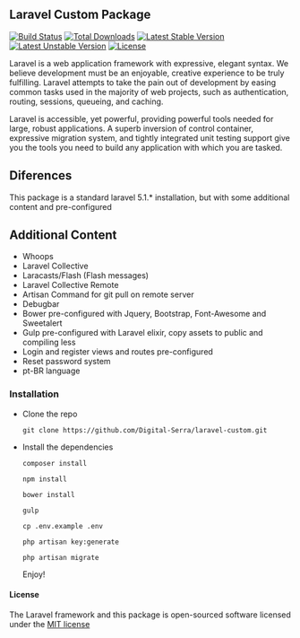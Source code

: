## Laravel Custom Package

[![Build Status](https://travis-ci.org/laravel/framework.svg)](https://travis-ci.org/laravel/framework)
[![Total Downloads](https://poser.pugx.org/laravel/framework/d/total.svg)](https://packagist.org/packages/laravel/framework)
[![Latest Stable Version](https://poser.pugx.org/laravel/framework/v/stable.svg)](https://packagist.org/packages/laravel/framework)
[![Latest Unstable Version](https://poser.pugx.org/laravel/framework/v/unstable.svg)](https://packagist.org/packages/laravel/framework)
[![License](https://poser.pugx.org/laravel/framework/license.svg)](https://packagist.org/packages/laravel/framework)

Laravel is a web application framework with expressive, elegant syntax. We believe development must be an enjoyable, creative experience to be truly fulfilling. Laravel attempts to take the pain out of development by easing common tasks used in the majority of web projects, such as authentication, routing, sessions, queueing, and caching.

Laravel is accessible, yet powerful, providing powerful tools needed for large, robust applications. A superb inversion of control container, expressive migration system, and tightly integrated unit testing support give you the tools you need to build any application with which you are tasked.

## Diferences

This package is a standard laravel 5.1.* installation, but with some additional content and pre-configured

## Additional Content
* Whoops
* Laravel Collective
* Laracasts/Flash (Flash messages)
* Laravel Collective Remote
* Artisan Command for git pull on remote server
* Debugbar
* Bower pre-configured with Jquery, Bootstrap, Font-Awesome and Sweetalert
* Gulp pre-configured with Laravel elixir, copy assets to public and compiling less
* Login and register views and routes pre-configured
* Reset password system
* pt-BR language

### Installation
* Clone the repo
    ```
    git clone https://github.com/Digital-Serra/laravel-custom.git
    ```
* Install the dependencies
    ```
    composer install
    ```

    ```
    npm install
    ```

    ```
    bower install
    ```

    ```
    gulp
    ```

    ```
    cp .env.example .env
    ```

    ```
    php artisan key:generate
    ```

    ```
    php artisan migrate
    ```

    Enjoy!

#### License

The Laravel framework and this package is open-sourced software licensed under the [MIT license](http://opensource.org/licenses/MIT)

